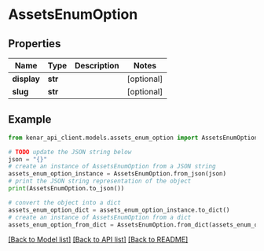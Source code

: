 # AssetsEnumOption


## Properties

Name | Type | Description | Notes
------------ | ------------- | ------------- | -------------
**display** | **str** |  | [optional] 
**slug** | **str** |  | [optional] 

## Example

```python
from kenar_api_client.models.assets_enum_option import AssetsEnumOption

# TODO update the JSON string below
json = "{}"
# create an instance of AssetsEnumOption from a JSON string
assets_enum_option_instance = AssetsEnumOption.from_json(json)
# print the JSON string representation of the object
print(AssetsEnumOption.to_json())

# convert the object into a dict
assets_enum_option_dict = assets_enum_option_instance.to_dict()
# create an instance of AssetsEnumOption from a dict
assets_enum_option_from_dict = AssetsEnumOption.from_dict(assets_enum_option_dict)
```
[[Back to Model list]](../README.md#documentation-for-models) [[Back to API list]](../README.md#documentation-for-api-endpoints) [[Back to README]](../README.md)



